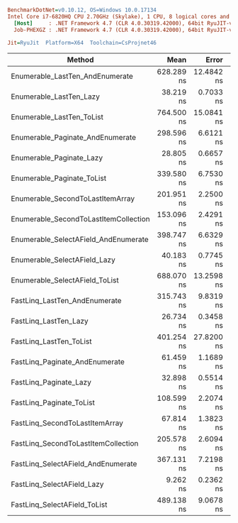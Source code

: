 ``` ini

BenchmarkDotNet=v0.10.12, OS=Windows 10.0.17134
Intel Core i7-6820HQ CPU 2.70GHz (Skylake), 1 CPU, 8 logical cores and 4 physical cores
  [Host]     : .NET Framework 4.7 (CLR 4.0.30319.42000), 64bit RyuJIT-v4.7.3101.0
  Job-PHEXGZ : .NET Framework 4.7 (CLR 4.0.30319.42000), 64bit RyuJIT-v4.7.3101.0

Jit=RyuJit  Platform=X64  Toolchain=CsProjnet46  

```
|                                Method |       Mean |      Error |     StdDev |     Median |  Gen 0 | Allocated |
|-------------------------------------- |-----------:|-----------:|-----------:|-----------:|-------:|----------:|
|       Enumerable_LastTen_AndEnumerate | 628.289 ns | 12.4842 ns | 18.6857 ns | 625.888 ns | 0.1898 |     800 B |
|               Enumerable_LastTen_Lazy |  38.219 ns |  0.7033 ns |  0.6234 ns |  38.353 ns | 0.0457 |     192 B |
|             Enumerable_LastTen_ToList | 764.500 ns | 15.0841 ns | 29.4205 ns | 760.917 ns | 0.2432 |    1024 B |
|      Enumerable_Paginate_AndEnumerate | 298.596 ns |  6.6121 ns | 17.5343 ns | 297.705 ns | 0.0401 |     168 B |
|              Enumerable_Paginate_Lazy |  28.805 ns |  0.6657 ns |  0.7400 ns |  28.800 ns | 0.0305 |     128 B |
|            Enumerable_Paginate_ToList | 339.580 ns |  6.7530 ns |  9.8985 ns | 338.346 ns | 0.0491 |     208 B |
|      Enumerable_SecondToLastItemArray | 201.951 ns |  2.2500 ns |  1.7567 ns | 201.687 ns | 0.1314 |     552 B |
| Enumerable_SecondToLastItemCollection | 153.096 ns |  2.4291 ns |  2.1533 ns | 153.434 ns | 0.0494 |     208 B |
|  Enumerable_SelectAField_AndEnumerate | 398.747 ns |  6.6329 ns |  5.8799 ns | 398.440 ns | 0.0186 |      80 B |
|          Enumerable_SelectAField_Lazy |  40.183 ns |  0.7745 ns |  0.7244 ns |  40.179 ns | 0.0190 |      80 B |
|        Enumerable_SelectAField_ToList | 688.070 ns | 13.2598 ns | 26.7855 ns | 683.901 ns | 0.1087 |     456 B |
|         FastLinq_LastTen_AndEnumerate | 315.743 ns |  9.8319 ns | 26.7484 ns | 307.019 ns | 0.0286 |     120 B |
|                 FastLinq_LastTen_Lazy |  26.734 ns |  0.3458 ns |  0.2888 ns |  26.689 ns | 0.0190 |      80 B |
|               FastLinq_LastTen_ToList | 401.254 ns | 27.8200 ns | 82.0278 ns | 356.894 ns | 0.0529 |     224 B |
|        FastLinq_Paginate_AndEnumerate |  61.459 ns |  1.1689 ns |  1.6001 ns |  60.901 ns | 0.0266 |     112 B |
|                FastLinq_Paginate_Lazy |  32.898 ns |  0.5514 ns |  0.4888 ns |  32.787 ns | 0.0152 |      64 B |
|              FastLinq_Paginate_ToList | 108.599 ns |  2.2074 ns |  4.5586 ns | 107.883 ns | 0.0361 |     152 B |
|        FastLinq_SecondToLastItemArray |  67.814 ns |  1.3823 ns |  2.1520 ns |  67.649 ns | 0.0132 |      56 B |
|   FastLinq_SecondToLastItemCollection | 205.578 ns |  2.6094 ns |  2.1789 ns | 205.651 ns | 0.0646 |     272 B |
|    FastLinq_SelectAField_AndEnumerate | 367.131 ns |  7.2198 ns |  6.4001 ns | 366.563 ns | 0.0186 |      80 B |
|            FastLinq_SelectAField_Lazy |   9.262 ns |  0.2362 ns |  0.3153 ns |   9.207 ns | 0.0076 |      32 B |
|          FastLinq_SelectAField_ToList | 489.138 ns |  9.0678 ns |  8.4820 ns | 485.895 ns | 0.0582 |     248 B |

